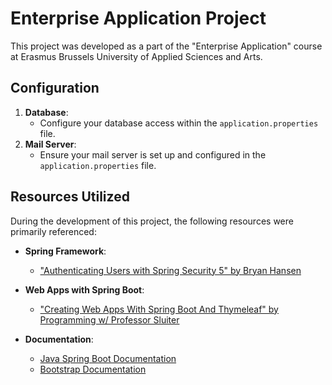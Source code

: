 # Enterprise Application Project

This project was developed as a part of the "Enterprise Application" course at Erasmus Brussels University of Applied Sciences and Arts.

## Configuration

1. **Database**: 
   - Configure your database access within the `application.properties` file.
2. **Mail Server**: 
   - Ensure your mail server is set up and configured in the `application.properties` file.

## Resources Utilized

During the development of this project, the following resources were primarily referenced:

- **Spring Framework**: 
  - ["Authenticating Users with Spring Security 5" by Bryan Hansen](https://app.pluralsight.com/library/courses/spring-security-fundamentals/table-of-contents)

- **Web Apps with Spring Boot**:
  - ["Creating Web Apps With Spring Boot And Thymeleaf" by Programming w/ Professor Sluiter](https://www.youtube.com/watch?v=-LMw2WTTiu4&t=911s)

- **Documentation**:
  - [Java Spring Boot Documentation](https://spring.io/projects/spring-boot)
  - [Bootstrap Documentation](https://getbootstrap.com/)


